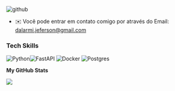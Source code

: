 ![github](https://github.com/Jdalarmi/Jdalarmi/assets/121770443/4936f5e7-ecf7-41c5-8e2f-4e92b9afda87)

* ✉️  Você pode entrar em contato comigo por através do Email: [dalarmi.jeferson@gmail.com](mailto:dalarmi.jeferson@gmail.com)

### Tech Skills
![Python](https://img.shields.io/badge/Python-3776AB?style=for-the-badge&logo=python&logoColor=white)![FastAPI](https://img.shields.io/badge/fastapi-109989?style=for-the-badge&logo=FASTAPI&logoColor=white) ![Docker](https://img.shields.io/badge/docker-%230db7ed.svg?style=for-the-badge&logo=docker&logoColor=white)  ![Postgres](https://img.shields.io/badge/postgres-%23316192.svg?style=for-the-badge&logo=postgresql&logoColor=white)

<b>My GitHub Stats</b>

<a href="http://www.github.com/Jdalarmi"><img src="https://github-readme-streak-stats.herokuapp.com/?user=Jdalarmi&stroke=22c55e&background=1c1917&ring=f97316&fire=f97316&currStreakNum=22c55e&currStreakLabel=f97316&sideNums=22c55e&sideLabels=22c55e&dates=22c55e&hide_border=true" /></a>

